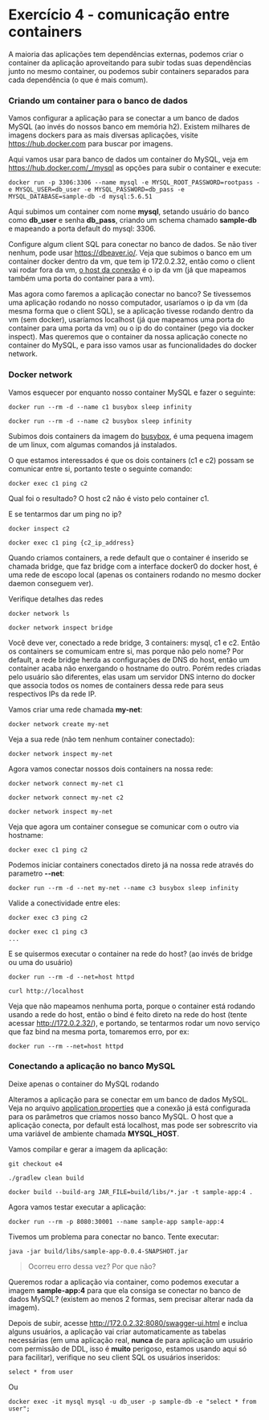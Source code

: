 # Exercício 4 - comunicação entre containers

A maioria das aplicações tem dependências externas, podemos criar o container da aplicação aproveitando para subir todas suas dependências junto no mesmo container, ou podemos subir containers separados para cada dependência (o que é mais comum).

### Criando um container para o banco de dados

Vamos configurar a aplicação para se conectar a um banco de dados MySQL (ao invés do nossos banco em memória h2). Existem milhares de imagens dockers para as mais diversas aplicações, visite https://hub.docker.com para buscar por imagens.

Aqui vamos usar para banco de dados um container do MySQL, veja em https://hub.docker.com/_/mysql as opções para subir o container e execute:

```
docker run -p 3306:3306 --name mysql -e MYSQL_ROOT_PASSWORD=rootpass -e MYSQL_USER=db_user -e MYSQL_PASSWORD=db_pass -e MYSQL_DATABASE=sample-db -d mysql:5.6.51
```

Aqui subimos um container com nome **mysql**, setando usuário do banco como **db_user** e senha **db_pass**, criando um schema chamado **sample-db** e mapeando a porta default do mysql: 3306.

Configure algum client SQL para conectar no banco de dados. Se não tiver nenhum, pode usar https://dbeaver.io/. Veja que subimos o banco em um container docker dentro da vm, que tem ip 172.0.2.32, então como o client vai rodar fora da vm, [o host da conexão](dbeaver/conn_conf.png) é o ip da vm (já que mapeamos também uma porta do container para a vm).

Mas agora como faremos a aplicação conectar no banco? Se tivessemos uma aplicação rodando no nosso computador, usaríamos o ip da vm (da mesma forma que o client SQL), se a aplicação tivesse rodando dentro da vm (sem docker), usaríamos localhost (já que mapeamos uma porta do container para uma porta da vm) ou o ip do do container (pego via docker inspect). Mas queremos que o container da nossa aplicação conecte no container do MySQL, e para isso vamos usar as funcionalidades do docker network.

### Docker network

Vamos esquecer por enquanto nosso container MySQL e fazer o seguinte:

```
docker run --rm -d --name c1 busybox sleep infinity

docker run --rm -d --name c2 busybox sleep infinity
```

Subimos dois containers da imagem do [busybox](https://hub.docker.com/_/busybox/), é uma pequena imagem de um linux, com algumas comandos já instalados.

O que estamos interessados é que os dois containers (c1 e c2) possam se comunicar entre si, portanto teste o seguinte comando:

```
docker exec c1 ping c2
```

Qual foi o resultado? O host c2 não é visto pelo container c1.

E se tentarmos dar um ping no ip? 

```
docker inspect c2

docker exec c1 ping {c2_ip_address}
```

Quando criamos containers, a rede default que o container é inserido se chamada bridge, que faz bridge com a interface docker0 do docker host, é uma rede de escopo local (apenas os containers rodando no mesmo docker daemon conseguem ver). 

Verifique detalhes das redes

```
docker network ls

docker network inspect bridge
```

Você deve ver, conectado a rede bridge, 3 containers: mysql, c1 e c2. Então os containers se comumicam entre si, mas porque não pelo nome? 
Por default, a rede bridge herda as configurações de DNS do host, então um container acaba não enxergando o hostname do outro. Porém redes criadas pelo usuário são diferentes, elas usam um servidor DNS interno do docker que associa todos os nomes de containers dessa rede para seus respectivos IPs da rede IP.

Vamos criar uma rede chamada **my-net**:

```
docker network create my-net
```

Veja a sua rede (não tem nenhum container conectado):

```
docker network inspect my-net
```

Agora vamos conectar nossos dois containers na nossa rede:

```
docker network connect my-net c1

docker network connect my-net c2 

docker network inspect my-net
```

Veja que agora um container consegue se comunicar com o outro via hostname:

```
docker exec c1 ping c2
```

Podemos iniciar containers conectados direto já na nossa rede através do parametro **--net**:

```
docker run --rm -d --net my-net --name c3 busybox sleep infinity 
```

Valide a conectividade entre eles:

```
docker exec c3 ping c2

docker exec c1 ping c3
...
```

E se quisermos executar o container na rede do host? (ao invés de bridge ou uma do usuário)

```
docker run --rm -d --net=host httpd

curl http://localhost
```

Veja que não mapeamos nenhuma porta, porque o container está rodando usando a rede do host, então o bind é feito direto na rede do host (tente acessar http://172.0.2.32/), e portando, se tentarmos rodar um novo serviço que faz bind na mesma porta, tomaremos erro, por ex:

```
docker run --rm --net=host httpd
```

### Conectando a aplicação no banco MySQL

Deixe apenas o container do MySQL rodando

Alteramos a aplicação para se conectar em um banco de dados MySQL. Veja no arquivo [application.properties](sample-app/src/main/resources/application.properties) que a conexão já está configurada para os parâmetros que criamos nosso banco MySQL. O host que a aplicação conecta, por default está localhost, mas pode ser sobrescrito via uma variável de ambiente chamada **MYSQL_HOST**. 

Vamos compilar e gerar a imagem da aplicação:

```
git checkout e4

./gradlew clean build

docker build --build-arg JAR_FILE=build/libs/*.jar -t sample-app:4 .
```

Agora vamos testar executar a aplicação:

```
docker run --rm -p 8080:30001 --name sample-app sample-app:4
```

Tivemos um problema para conectar no banco. Tente executar:

```
java -jar build/libs/sample-app-0.0.4-SNAPSHOT.jar
```

> Ocorreu erro dessa vez? Por que não? 

Queremos rodar a aplicação via container, como podemos executar a imagem **sample-app:4** para que ela consiga se conectar no banco de dados MySQL? (existem ao menos 2 formas, sem precisar alterar nada da imagem).

Depois de subir, acesse http://172.0.2.32:8080/swagger-ui.html e inclua alguns usuários, a aplicação vai criar automaticamente as tabelas necessárias (em uma aplicação real, **nunca** de para aplicação um usuário com permissão de DDL, isso é **muito** perigoso, estamos usando aqui só para facilitar), verifique no seu client SQL os usuários inseridos:

```
select * from user
```

Ou

```
docker exec -it mysql mysql -u db_user -p sample-db -e "select * from user";
```
